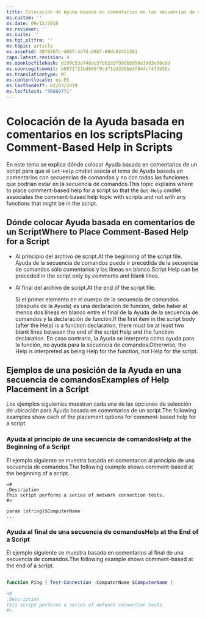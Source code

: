 ```yaml
---
title: Colocación de Ayuda basada en comentarios en las secuencias de comandos | Microsoft Docs
ms.custom: ''
ms.date: 09/12/2016
ms.reviewer: ''
ms.suite: ''
ms.tgt_pltfrm: ''
ms.topic: article
ms.assetid: 49f8267c-d887-4d7d-b9b7-80dc624b1261
caps.latest.revision: 4
ms.openlocfilehash: d199c53a748ac57bb2a5f998b5056e39d3e80c0d
ms.sourcegitcommit: b6871f21bd666f9cd71dd336bb3f844cf472b56c
ms.translationtype: MT
ms.contentlocale: es-ES
ms.lasthandoff: 02/03/2019
ms.locfileid: "56860771"
---
```

# <a name="placing-comment-based-help-in-scripts"></a><span data-ttu-id="70b9e-102">Colocación de la Ayuda basada en comentarios en los scripts</span><span class="sxs-lookup"><span data-stu-id="70b9e-102">Placing Comment-Based Help in Scripts</span></span>

<span data-ttu-id="70b9e-103">En este tema se explica dónde colocar Ayuda basada en comentarios de un script para que el `Get-Help` cmdlet asocia el tema de Ayuda basada en comentarios con secuencias de comandos y no con todas las funciones que podrían estar en la secuencia de comandos.</span><span class="sxs-lookup"><span data-stu-id="70b9e-103">This topic explains where to place comment-based help for a script so that the `Get-Help` cmdlet associates the comment-based help topic with scripts and not with any functions that might be in the script.</span></span>

## <a name="where-to-place-comment-based-help-for-a-script"></a><span data-ttu-id="70b9e-104">Dónde colocar Ayuda basada en comentarios de un Script</span><span class="sxs-lookup"><span data-stu-id="70b9e-104">Where to Place Comment-Based Help for a Script</span></span>

- <span data-ttu-id="70b9e-105">Al principio del archivo de script.</span><span class="sxs-lookup"><span data-stu-id="70b9e-105">At the beginning of the script file.</span></span> <span data-ttu-id="70b9e-106">Ayuda de la secuencia de comandos puede ir precedida de la secuencia de comandos sólo comentarios y las líneas en blanco.</span><span class="sxs-lookup"><span data-stu-id="70b9e-106">Script Help can be preceded in the script only by comments and blank lines.</span></span>

- <span data-ttu-id="70b9e-107">Al final del archivo de script.</span><span class="sxs-lookup"><span data-stu-id="70b9e-107">At the end of the script file.</span></span>

  <span data-ttu-id="70b9e-108">Si el primer elemento en el cuerpo de la secuencia de comandos (después de la Ayuda) es una declaración de función, debe haber al menos dos líneas en blanco entre el final de la Ayuda de la secuencia de comandos y la declaración de función.</span><span class="sxs-lookup"><span data-stu-id="70b9e-108">If the first item in the script body (after the Help) is a function declaration, there must be at least two blank lines between the end of the script Help and the function declaration.</span></span> <span data-ttu-id="70b9e-109">En caso contrario, la Ayuda se interpreta como ayuda para la función, no ayuda para la secuencia de comandos.</span><span class="sxs-lookup"><span data-stu-id="70b9e-109">Otherwise, the Help is interpreted as being Help for the function, not Help for the script.</span></span>

## <a name="examples-of-help-placement-in-a-script"></a><span data-ttu-id="70b9e-110">Ejemplos de una posición de la Ayuda en una secuencia de comandos</span><span class="sxs-lookup"><span data-stu-id="70b9e-110">Examples of Help Placement in a Script</span></span>

 <span data-ttu-id="70b9e-111">Los ejemplos siguientes muestran cada una de las opciones de selección de ubicación para Ayuda basada en comentarios de un script.</span><span class="sxs-lookup"><span data-stu-id="70b9e-111">The following examples show each of the placement options for comment-based help for a script.</span></span>

### <a name="help-at-the-beginning-of-a-script"></a><span data-ttu-id="70b9e-112">Ayuda al principio de una secuencia de comandos</span><span class="sxs-lookup"><span data-stu-id="70b9e-112">Help at the Beginning of a Script</span></span>

 <span data-ttu-id="70b9e-113">El ejemplo siguiente se muestra basada en comentarios al principio de una secuencia de comandos.</span><span class="sxs-lookup"><span data-stu-id="70b9e-113">The following example shows comment-based at the beginning of a script.</span></span>

```
<#
.Description
This script performs a series of network connection tests.
#>

param [string]$ComputerName
...
```

### <a name="help-at-the-end-of-a-script"></a><span data-ttu-id="70b9e-114">Ayuda al final de una secuencia de comandos</span><span class="sxs-lookup"><span data-stu-id="70b9e-114">Help at the End of a Script</span></span>

 <span data-ttu-id="70b9e-115">El ejemplo siguiente se muestra basada en comentarios al final de una secuencia de comandos.</span><span class="sxs-lookup"><span data-stu-id="70b9e-115">The following example shows comment-based at the end of a script.</span></span>

```powershell
...
function Ping { Test-Connection -ComputerName $ComputerName }

<#
.Description
This script performs a series of network connection tests.
#>

```